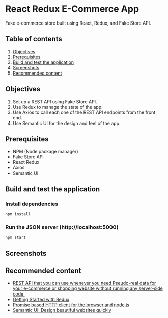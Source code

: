 # React Redux E-Commerce App

Fake e-commerce store built using React, Redux, and Fake Store API.

## Table of contents
1. [Objectives](#objectives)
2. [Prerequisites](#prerequisites)
3. [Build and test the application](#build-and-test-the-application)
4. [Screenshots](#screenshots)
5. [Recommended content](#recommended-content)

## Objectives
1. Set up a REST API using Fake Store API.
2. Use Redux to manage the state of the app.
3. Use Axios to call each one of the REST API endpoints from the front end.
4. Use Semantic UI for the design and feel of the app.

## Prerequisites
* NPM (Node package manager)
* Fake Store API
* React Redux
* Axios
* Semantic UI

## Build and test the application

### Install dependencies

```
npm install
```

### Run the JSON server (http://localhost:5000)

```
npm start
```

## Screenshots


## Recommended content
* [REST API that you can use whenever you need Pseudo-real data for your e-commerce or shopping website without running any server-side code.](https://fakestoreapi.com/)
* [Getting Started with Redux](https://redux.js.org/introduction/getting-started)
* [Promise based HTTP client for the browser and node.js](https://axios-http.com/docs/intro)
* [Semantic UI: Design beautiful websites quickly](https://semantic-ui.com/)
